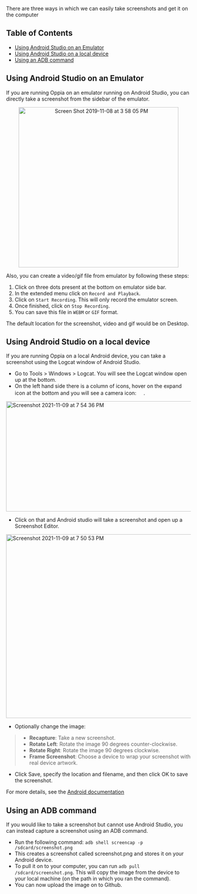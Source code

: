 There are three ways in which we can easily take screenshots and get it on the computer

## Table of Contents

- [Using Android Studio on an Emulator](#using-android-studio-on-an-emulator)
- [Using Android Studio on a local device](#using-android-studio-on-a-local-device)
- [Using an ADB command](#using-an-adb-command)

## Using Android Studio on an Emulator
If you are running Oppia on an emulator running on Android Studio, you can directly take a screenshot from the sidebar of the emulator.
<p align="center">
<img width="436" alt="Screen Shot 2019-11-08 at 3 58 05 PM" src="https://user-images.githubusercontent.com/11780495/68518631-a1dd8300-0241-11ea-9186-8315a0f1e5e0.png">
</p>

Also, you can create a video/gif file from emulator by following these steps:
1. Click on three dots present at the bottom on emulator side bar.
2. In the extended menu click on `Record and Playback`.
3. Click on `Start Recording`. This will only record the emulator screen.
4. Once finished, click on `Stop Recording`.
5. You can save this file in `WEBM` or `GIF` format.

The default location for the screenshot, video and gif would be on Desktop.

## Using Android Studio on a local device
If you are running Oppia on a local Android device, you can take a screenshot using the Logcat window of Android Studio. 
* Go to Tools > Windows > Logcat. You will see the Logcat window open up at the bottom.
* On the left hand side there is a column of icons, hover on the expand icon at the bottom and you will see a camera icon: <img width="16" src="https://user-images.githubusercontent.com/11780495/68518784-71e2af80-0242-11ea-9ce4-81702ddadb48.png">.

<img width="1000" height="300" alt="Screenshot 2021-11-09 at 7 54 36 PM" src="https://user-images.githubusercontent.com/53938155/140941814-290e1406-40f6-440e-bd67-e59fa9871c3e.png">

* Click on that and Android studio will take a screenshot and open up a Screenshot Editor.

<img width="1000" height="500" alt="Screenshot 2021-11-09 at 7 50 53 PM" src="https://user-images.githubusercontent.com/53938155/140941142-92fbd8e6-fbd7-4d79-9ce3-0a856706ca35.png">

* Optionally change the image:
> *  **Recapture**: Take a new screenshot.
> *  **Rotate Left**: Rotate the image 90 degrees counter-clockwise.
> *  **Rotate Right**: Rotate the image 90 degrees clockwise.
> *  **Frame Screenshot**: Choose a device to wrap your screenshot with real device artwork.
* Click Save, specify the location and filename, and then click OK to save the screenshot. 


For more details, see the [Android documentation](https://developer.android.com/studio/debug/am-screenshot)

## Using an ADB command
If you would like to take a screenshot but cannot use Android Studio, you can instead capture a screenshot using an ADB command.
* Run the following command: `adb shell screencap -p /sdcard/screenshot.png`
* This creates a screenshot called screenshot.png and stores it on your Android device.
* To pull it on to your computer, you can run `adb pull /sdcard/screenshot.png`. This will copy the image from the device to your local machine (on the path in which you ran the command).
* You can now upload the image on to Github.